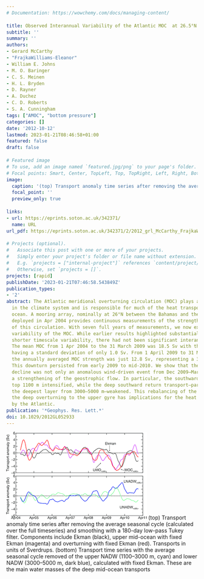 ```yaml
---
# Documentation: https://wowchemy.com/docs/managing-content/

title: Observed Interannual Variability of the Atlantic MOC  at 26.5°N
subtitle: ''
summary: ''
authors:
- Gerard McCarthy
- "FrajkaWilliams-Eleanor"
- William E. Johns
- M. O. Baringer
- C. S. Meinen
- H. L. Bryden
- D. Rayner
- A. Duchez
- C. D. Roberts
- S. A. Cunningham
tags: ["AMOC", "bottom pressure"]
categories: []
date: '2012-10-12'
lastmod: 2023-01-21T08:46:58+01:00
featured: false
draft: false

# Featured image
# To use, add an image named `featured.jpg/png` to your page's folder.
# Focal points: Smart, Center, TopLeft, Top, TopRight, Left, Right, BottomLeft, Bottom, BottomRight.
image:
  caption: '(top) Transport anomaly time series after removing the average seasonal cycle (calculated over the full timeseries) and smoothing with a 180-day low-pass Tukey filter. Components include Ekman (black), upper mid-ocean with fixed Ekman (magenta) and overturning with fixed Ekman (red). Transports in units of Sverdrups. (bottom) Transport time series with the average seasonal cycle removed of the upper NADW (1100–3000 m, cyan) and lower NADW (3000–5000 m, dark blue), calculated with fixed Ekman. These are the main water masses of the deep mid-ocean transports.'
  focal_point: ''
  preview_only: true

links:
- url: https://eprints.soton.ac.uk/342371/
  name: URL
url_pdf: https://eprints.soton.ac.uk/342371/2/2012_grl_McCarthy_FrajkaWilliams_Observed_interannual_varability_amoc.pdf

# Projects (optional).
#   Associate this post with one or more of your projects.
#   Simply enter your project's folder or file name without extension.
#   E.g. `projects = ["internal-project"]` references `content/project/deep-learning/index.md`.
#   Otherwise, set `projects = []`.
projects: [rapid]
publishDate: '2023-01-21T07:46:58.543849Z'
publication_types:
- '2'
abstract: The Atlantic meridional overturning circulation (MOC) plays a critical role
  in the climate system and is responsible for much of the heat transported by the
  ocean. A mooring array, nominally at 26°N between the Bahamas and the Canary Islands,
  deployed in Apr 2004 provides continuous measurements of the strength and variability
  of this circulation. With seven full years of measurements, we now examine the interannual
  variability of the MOC. While earlier results highlighted substantial seasonal and
  shorter timescale variability, there had not been significant interannual variability.
  The mean MOC from 1 Apr 2004 to the 31 March 2009 was 18.5 Sv with the annual means
  having a standard deviation of only 1.0 Sv. From 1 April 2009 to 31 March 2010,
  the annually averaged MOC strength was just 12.8 Sv, representing a 30% decline.
  This downturn persisted from early 2009 to mid-2010. We show that the cause of the
  decline was not only an anomalous wind-driven event from Dec 2009–Mar 2010 but also
  a strengthening of the geostrophic flow. In particular, the southward flow in the
  top 1100 m intensified, while the deep southward return transport—particularly in
  the deepest layer from 3000–5000 m—weakened. This rebalancing of the transport from
  the deep overturning to the upper gyre has implications for the heat transported
  by the Atlantic.
publication: '*Geophys. Res. Lett.*'
doi: 10.1029/2012GL052933
---
```


![figure](featured.png)
(top) Transport anomaly time series after removing the average seasonal cycle (calculated over the full timeseries) and smoothing with a 180-day low-pass Tukey filter. Components include Ekman (black), upper mid-ocean with fixed Ekman (magenta) and overturning with fixed Ekman (red). Transports in units of Sverdrups. (bottom) Transport time series with the average seasonal cycle removed of the upper NADW (1100–3000 m, cyan) and lower NADW (3000–5000 m, dark blue), calculated with fixed Ekman. These are the main water masses of the deep mid-ocean transports
